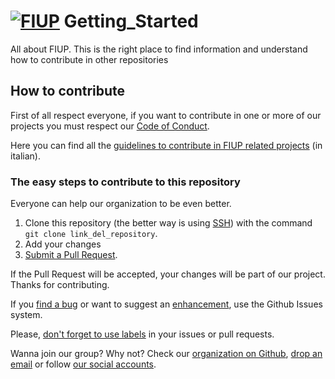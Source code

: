 # [![FIUP](https://avatars2.githubusercontent.com/u/8012686?v=3&s=150)](https://github.com/orgs/FIUP/people) Getting_Started

All about FIUP. This is the right place to find information and understand how to contribute in other repositories

## How to contribute

First of all respect everyone, if you want to contribute in one or more of our projects you must respect our [Code of Conduct](https://github.com/FIUP/Getting_Started/blob/master/CODE_OF_CONDUCT.md).

Here you can find all the [guidelines to contribute in FIUP related projects](https://github.com/FIUP/Getting_Started/blob/master/CONTRIBUTING.md) (in italian).

### The easy steps to contribute to this repository

Everyone can help our organization to be even better.

1. Clone this repository (the better way is using [SSH](https://help.github.com/articles/connecting-to-github-with-ssh/)) with the command `git clone link_del_repository`.
2. Add your changes
3. [Submit a Pull Request](https://github.com/FIUP/Getting_Started/blob/master/CONTRIBUTING.md#pull-requests).

If the Pull Request will be accepted, your changes will be part of our project. Thanks for contributing.

If you [find a bug](https://github.com/FIUP/Getting_Started/blob/master/CONTRIBUTING.md#segnalare-bug) or want to suggest an [enhancement](https://github.com/FIUP/Getting_Started/blob/master/CONTRIBUTING.md#suggerire-miglioramenti), use the Github Issues system.

Please, [don't forget to use labels](https://github.com/FIUP/Getting_Started/blob/master/CONTRIBUTING.md#etichette-per-le-issue-e-pull-request) in your issues or pull requests.

Wanna join our group? Why not? Check our [organization on Github](https://github.com/FIUP), [drop an email](mailto:fiup.unipd@gmail.com) or follow [our social accounts](https://github.com/FIUP/Getting_Started/blob/master/FIUP_Rules.md#il-fiup-nei-social).

